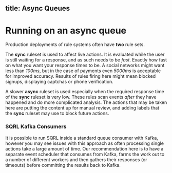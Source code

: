 title: Async Queues
---

# Running on an async queue

Production deployments of rule systems often have **two** rule sets.

The **sync** ruleset is used to affect live actions. It is evaluated while the user is still waiting for a response, and as such needs to be *fast*. Exactly how fast on what you want your response times to be. A social networks might want less than *100ms*, but in the case of payments even *5000ms* is acceptable for improved accuracy. Results of rules firing here might mean blocked signups, displaying captchas or phone verification.

A slower **async** ruleset is used especially when the required response time of the **sync** ruleset is very low. These rules scan events *after* they have happened and do more complicated analysis. The actions that may be taken here are putting the content up for manual review, and adding labels that the **sync** ruleset may use to block future actions.

### SQRL Kafka Consumers

It is possible to run SQRL inside a standard queue consumer with Kafka, however you may see issues with this approach as often processing single actions take a large amount of time. Our recommendation here is to have a separate event scheduler that consumes from Kafka, farms the work out to a number of different workers and then gathers their responses (or timeouts) before committing the results back to Kafka.